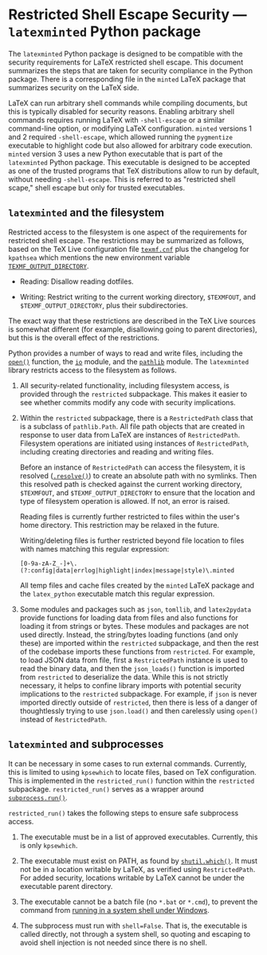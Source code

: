 # Restricted Shell Escape Security — `latexminted` Python package

The `latexminted` Python package is designed to be compatible with the
security requirements for LaTeX restricted shell escape.  This document
summarizes the steps that are taken for security compliance in the Python
package.  There is a corresponding file in the `minted` LaTeX package that
summarizes security on the LaTeX side.

LaTeX can run arbitrary shell commands while compiling documents, but this is
typically disabled for security reasons.  Enabling arbitrary shell commands
requires running LaTeX with `-shell-escape` or a similar command-line option,
or modifying LaTeX configuration.  `minted` versions 1 and 2 required
`-shell-escape`, which allowed running the `pygmentize` executable to
highlight code but also allowed for arbitrary code execution.  `minted`
version 3 uses a new Python executable that is part of the `latexminted`
Python package.  This executable is designed to be accepted as one of the
trusted programs that TeX distributions allow to run by default, without
needing `-shell-escape`.  This is referred to as "restricted shell scape,"
shell escape but only for trusted executables.


## `latexminted` and the filesystem

Restricted access to the filesystem is one aspect of the requirements for
restricted shell escape.  The restrictions may be summarized as follows, based on the TeX Live configuration file
[`texmf.cnf`](https://tug.org/svn/texlive/trunk/Build/source/texk/kpathsea/texmf.cnf?revision=70942&view=markup#l634)
plus the changelog for `kpathsea` which mentions the new environment
variable
[`TEXMF_OUTPUT_DIRECTORY`](https://www.tug.org/svn/texlive/trunk/Build/source/texk/kpathsea/NEWS?view=markup).

  * Reading:  Disallow reading dotfiles.

  * Writing:  Restrict writing to the current working directory, `$TEXMFOUT`,
    and `$TEXMF_OUTPUT_DIRECTORY`, plus their subdirectories.

The exact way that these restrictions are described in the TeX Live sources is
somewhat different (for example, disallowing going to parent directories), but
this is the overall effect of the restrictions.

Python provides a number of ways to read and write files, including the
[`open()`](https://docs.python.org/3/library/functions.html#open) function,
the [`io`](https://docs.python.org/3/library/io.html) module, and the
[`pathlib`](https://docs.python.org/3/library/pathlib.html) module.  The
`latexminted` library restricts access to the filesystem as follows.

1.  All security-related functionality, including filesystem access, is
    provided through the `restricted` subpackage.  This makes it easier to see
    whether commits modify any code with security implications.

2.  Within the `restricted` subpackage, there is a `RestrictedPath` class that
    is a subclass of `pathlib.Path`.  All file path objects that are created
    in response to user data from LaTeX are instances of `RestrictedPath`.
    Filesystem operations are initiated using instances of `RestrictedPath`,
    including creating directories and reading and writing files.

    Before an instance of `RestrictedPath` can access the filesystem, it is
    resolved
    ([`.resolve()`](https://docs.python.org/3/library/pathlib.html#pathlib.Path.resolve))
    to create an absolute path with no symlinks.  Then this resolved path is
    checked against the current working directory, `$TEXMFOUT`,
    and `$TEXMF_OUTPUT_DIRECTORY` to ensure that the location and type of
    filesystem operation is allowed.  If not, an error is raised.

    Reading files is currently further restricted to files within the user's home directory.  This restriction may be relaxed in the future.

    Writing/deleting files is further restricted beyond file location to files
    with names matching this regular expression:
    ```
    [0-9a-zA-Z_-]+\.(?:config|data|errlog|highlight|index|message|style)\.minted
    ```
    All temp files and cache files created by the `minted` LaTeX package and
    the `latex_python` executable match this regular expression.

3.  Some modules and packages such as `json`, `tomllib`, and `latex2pydata`
    provide functions for loading data from files and also functions for
    loading it from strings or bytes.  These modules and packages are not used
    directly.  Instead, the string/bytes loading functions (and only these)
    are imported within the `restricted` subpackage, and then the rest of the
    codebase imports these functions from `restricted`.  For example, to load
    JSON data from file, first a `RestrictedPath` instance is used to read the
    binary data, and then the `json_loads()` function is imported from
    `restricted` to deserialize the data.  While this is not strictly
    necessary, it helps to confine library imports with potential security
    implications to the `restricted` subpackage.  For example, if `json` is
    never imported directly outside of `restricted`, then there is less of a
    danger of thoughtlessly trying to use `json.load()` and then carelessly
    using `open()` instead of `RestrictedPath`.


## `latexminted` and subprocesses

It can be necessary in some cases to run external commands.  Currently, this is
limited to using `kpsewhich` to locate files, based on TeX configuration.
This is implemented in the `restricted_run()` function within the `restricted`
subpackage.  `restricted_run()` serves as a wrapper around
[`subprocess.run()`](https://docs.python.org/3/library/subprocess.html#subprocess.run).

`restricted_run()` takes the following steps to ensure safe subprocess access.

1.  The executable must be in a list of approved executables.  Currently, this
    is only `kpsewhich`.

2.  The executable must exist on PATH, as found by
    [`shutil.which()`](https://docs.python.org/3/library/shutil.html#shutil.which).
    It must not be in a location writable by LaTeX, as verified using
    `RestrictedPath`.  For added security, locations writable by LaTeX cannot
    be under the executable parent directory.

3.  The executable cannot be a batch file (no `*.bat` or `*.cmd`), to prevent
    the command from
    [running in a system shell under Windows](https://docs.python.org/3/library/subprocess.html#security-considerations).

4.  The subprocess must run with `shell=False`.  That is, the executable is
    called directly, not through a system shell, so quoting and escaping to
    avoid shell injection is not needed since there is no shell.
